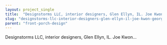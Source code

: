 ```yaml
---
layout: project_single
title:  "Designstorms LLC, interior designers, Glen Ellyn, IL. Joe Kwon... (Georgiana Design)"
slug: "designstorms-llc-interior-designers-glen-ellyn-il-joe-kwon-georgiana-design"
parent: "front-porch-design"
---
```

Designstorms LLC, interior designers, Glen Ellyn, IL. Joe Kwon...